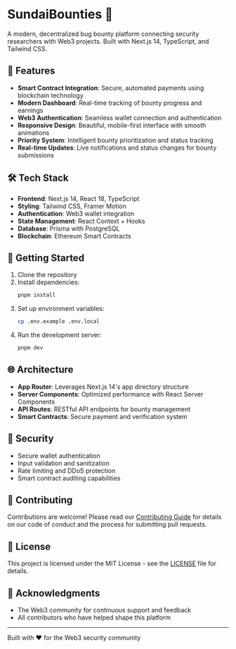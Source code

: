 # SundaiBounties 🎯

A modern, decentralized bug bounty platform connecting security researchers with Web3 projects. Built with Next.js 14, TypeScript, and Tailwind CSS.

## 🚀 Features

- **Smart Contract Integration**: Secure, automated payments using blockchain technology
- **Modern Dashboard**: Real-time tracking of bounty progress and earnings
- **Web3 Authentication**: Seamless wallet connection and authentication
- **Responsive Design**: Beautiful, mobile-first interface with smooth animations
- **Priority System**: Intelligent bounty prioritization and status tracking
- **Real-time Updates**: Live notifications and status changes for bounty submissions

## 🛠️ Tech Stack

- **Frontend**: Next.js 14, React 18, TypeScript
- **Styling**: Tailwind CSS, Framer Motion
- **Authentication**: Web3 wallet integration
- **State Management**: React Context + Hooks
- **Database**: Prisma with PostgreSQL
- **Blockchain**: Ethereum Smart Contracts

## 🔧 Getting Started

1. Clone the repository
2. Install dependencies:
   ```bash
   pnpm install
   ```
3. Set up environment variables:
   ```bash
   cp .env.example .env.local
   ```
4. Run the development server:
   ```bash
   pnpm dev
   ```

## 🌐 Architecture

- **App Router**: Leverages Next.js 14's app directory structure
- **Server Components**: Optimized performance with React Server Components
- **API Routes**: RESTful API endpoints for bounty management
- **Smart Contracts**: Secure payment and verification system

## 🔐 Security

- Secure wallet authentication
- Input validation and sanitization
- Rate limiting and DDoS protection
- Smart contract auditing capabilities

## 🤝 Contributing

Contributions are welcome! Please read our [Contributing Guide](CONTRIBUTING.md) for details on our code of conduct and the process for submitting pull requests.

## 📄 License

This project is licensed under the MIT License - see the [LICENSE](LICENSE) file for details.

## 🙏 Acknowledgments

- The Web3 community for continuous support and feedback
- All contributors who have helped shape this platform

---

Built with ❤️ for the Web3 security community
